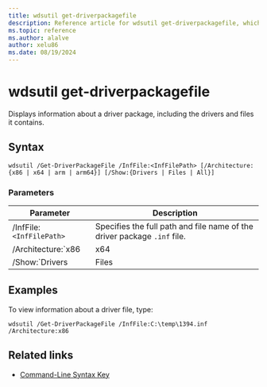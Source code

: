 ```yaml
---
title: wdsutil get-driverpackagefile
description: Reference article for wdsutil get-driverpackagefile, which displays information about a driver package, including the drivers and files it contains.
ms.topic: reference
ms.author: alalve
author: xelu86
ms.date: 08/19/2024
---
```


# wdsutil get-driverpackagefile

Displays information about a driver package, including the drivers and files it contains.

## Syntax

```
wdsutil /Get-DriverPackageFile /InfFile:<InfFilePath> [/Architecture:{x86 | x64 | arm | arm64}] [/Show:{Drivers | Files | All}]
```

### Parameters

|         Parameter         |                              Description                               |
|---------------------------|------------------------------------------------------------------------|
| /InfFile:`<InfFilePath>` | Specifies the full path and file name of the driver package `.inf` file. |
| /Architecture:`x86 | x64 | arm | arm64` | The architecture of the driver package. |
| /Show:`Drivers | Files | All` | Indicates the package information to display. The default, if `/show` isn't specified, is to return only the driver package metadata. <br><ul><li> **Drivers** displays the list of drivers in the package. <li> **Files** displays the list of files in the package. <li> **All** displays drivers and files. </ul></li> |

## Examples

To view information about a driver file, type:

```
wdsutil /Get-DriverPackageFile /InfFile:C:\temp\1394.inf /Architecture:x86
```

## Related links

- [Command-Line Syntax Key](command-line-syntax-key.md)
